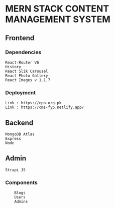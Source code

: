# MERN STACK CONTENT MANAGEMENT SYSTEM

## Frontend 

### Dependencies
    React-Router V6
    History
    React Slik Carousel
    React Photo Gallery
    React Images v 1.1.7
    
### Deployment
    Link : https://epo.org.pk
    Link : https://cms-fyp.netlify.app/

## Backend
    MongoDB Atlas
    Express
    Node
## Admin
    Strapi JS
   
   ### Components
        Blogs
        Users
        Admins
    
